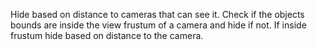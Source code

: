 Hide based on distance to cameras that can see it.
Check if the objects bounds are inside the view frustum of a camera and hide if not.
If inside frustum hide based on distance to the camera.
